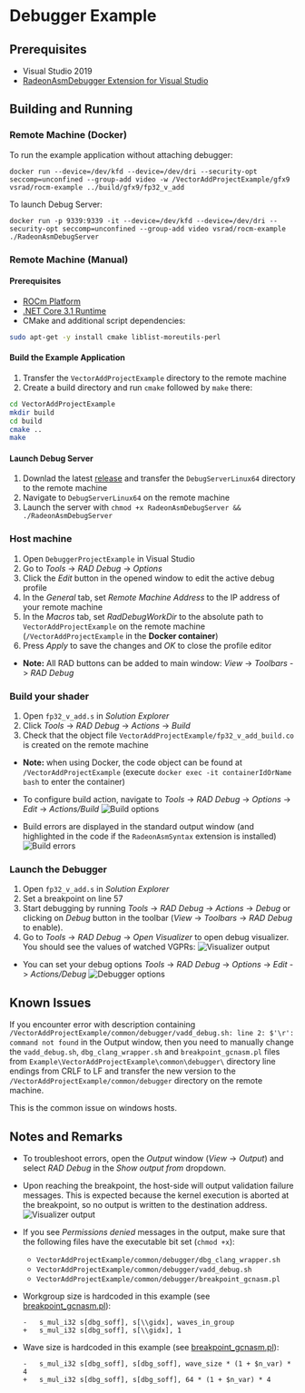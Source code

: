 # Debugger Example

## Prerequisites

* Visual Studio 2019
* [RadeonAsmDebugger Extension for Visual Studio](../README.md#Installation)

## Building and Running

### Remote Machine (Docker)

To run the example application without attaching debugger:
```
docker run --device=/dev/kfd --device=/dev/dri --security-opt seccomp=unconfined --group-add video -w /VectorAddProjectExample/gfx9 vsrad/rocm-example ../build/gfx9/fp32_v_add
```

To launch Debug Server:
```
docker run -p 9339:9339 -it --device=/dev/kfd --device=/dev/dri --security-opt seccomp=unconfined --group-add video vsrad/rocm-example ./RadeonAsmDebugServer
```

### Remote Machine (Manual)

#### Prerequisites

* [ROCm Platform](https://rocm.github.io/ROCmInstall.html)
* [.NET Core 3.1 Runtime](https://dotnet.microsoft.com/download/dotnet-core/3.1)
* CMake and additional script dependencies:
```sh
sudo apt-get -y install cmake liblist-moreutils-perl
```

#### Build the Example Application

1. Transfer the `VectorAddProjectExample` directory to the remote machine
2. Create a build directory and run `cmake` followed by `make` there:
```sh
cd VectorAddProjectExample
mkdir build
cd build
cmake ..
make
```

#### Launch Debug Server

1. Downlad the latest [release](https://github.com/vsrad/radeon-asm-tools/releases) and transfer the `DebugServerLinux64` directory to the remote machine
2. Navigate to `DebugServerLinux64` on the remote machine
3. Launch the server with `chmod +x RadeonAsmDebugServer && ./RadeonAsmDebugServer`

### Host machine

1. Open `DebuggerProjectExample` in Visual Studio
2. Go to *Tools* -> *RAD Debug* -> *Options*
3. Click the *Edit* button in the opened window to edit the active debug profile
4. In the *General* tab, set *Remote Machine Address* to the IP address of your remote machine
5. In the *Macros* tab, set *RadDebugWorkDir* to the absolute path
to `VectorAddProjectExample` on the remote machine (`/VectorAddProjectExample` in the **Docker container**)
6. Press *Apply* to save the changes and *OK* to close the profile editor

* **Note:** All RAD buttons can be added to main window: *View* -> *Toolbars* -> *RAD Debug*

### Build your shader

1. Open `fp32_v_add.s` in *Solution Explorer*
2. Click *Tools* -> *RAD Debug* -> *Actions* -> *Build*
3. Check that the object file `VectorAddProjectExample/fp32_v_add_build.co` is created on the remote machine

* **Note:** when using Docker, the code object can be found at `/VectorAddProjectExample` (execute `docker exec -it containerIdOrName bash` to enter the container)

* To configure build action, navigate to *Tools* -> *RAD Debug* -> *Options* -> *Edit* -> *Actions/Build*
    ![Build options](docs/build-options.gif)
* Build errors are displayed in the standard output window (and highlighted in the code if the `RadeonAsmSyntax` extension is installed)
    ![Build errors](docs/build-errors.gif)

### Launch the Debugger

1. Open `fp32_v_add.s` in *Solution Explorer*
2. Set a breakpoint on line 57
3. Start debugging by running *Tools* -> *RAD Debug* -> *Actions* -> *Debug* or clicking on *Debug* button in the toolbar (*View* -> *Toolbars* -> *RAD Debug* to enable).
4. Go to *Tools* -> *RAD Debug* -> *Open Visualizer* to open debug visualizer. You should
see the values of watched VGPRs:
![Visualizer output](docs/visualizer-output.gif)

* You can set your debug options *Tools* -> *RAD Debug* -> *Options* -> *Edit* -> *Actions/Debug*
    ![Debugger options](docs/debug-options.gif)

## Known Issues

If you encounter error with description containing `/VectorAddProjectExample/common/debugger/vadd_debug.sh: line 2: $'\r': command not found` in the Output window,
then you need to manually change the `vadd_debug.sh`, `dbg_clang_wrapper.sh` and `breakpoint_gcnasm.pl` files from `Example\VectorAddProjectExample\common\debugger\` directory
line endings from CRLF to LF and transfer the new version to the `/VectorAddProjectExample/common/debugger` directory on the remote machine.

This is the common issue on windows hosts.

## Notes and Remarks

* To troubleshoot errors, open the *Output* window (*View* -> *Output*) and select *RAD Debug* in the *Show output from* dropdown.

* Upon reaching the breakpoint, the host-side will output validation failure messages. This is expected because the kernel execution is aborted at the breakpoint, so no output is written to the destination address.
![Visualizer output](docs/output-window.gif)

* If you see *Permissions denied* messages in the output, make sure that the following files have the executable bit set (`chmod +x`):
  - `VectorAddProjectExample/common/debugger/dbg_clang_wrapper.sh`
  - `VectorAddProjectExample/common/debugger/vadd_debug.sh`
  - `VectorAddProjectExample/common/debugger/breakpoint_gcnasm.pl`

* Workgroup size is hardcoded in this example (see [breakpoint_gcnasm.pl](VectorAddProjectExample/common/debugger/breakpoint_gcnasm.pl#L129)):
    ```
    -   s_mul_i32 s[dbg_soff], s[\\gidx], waves_in_group
    +   s_mul_i32 s[dbg_soff], s[\\gidx], 1
    ```
* Wave size is hardcoded in this example (see [breakpoint_gcnasm.pl](VectorAddProjectExample/common/debugger/breakpoint_gcnasm.pl#L133)):
    ```
    -   s_mul_i32 s[dbg_soff], s[dbg_soff], wave_size * (1 + $n_var) * 4
    +   s_mul_i32 s[dbg_soff], s[dbg_soff], 64 * (1 + $n_var) * 4
    ```
